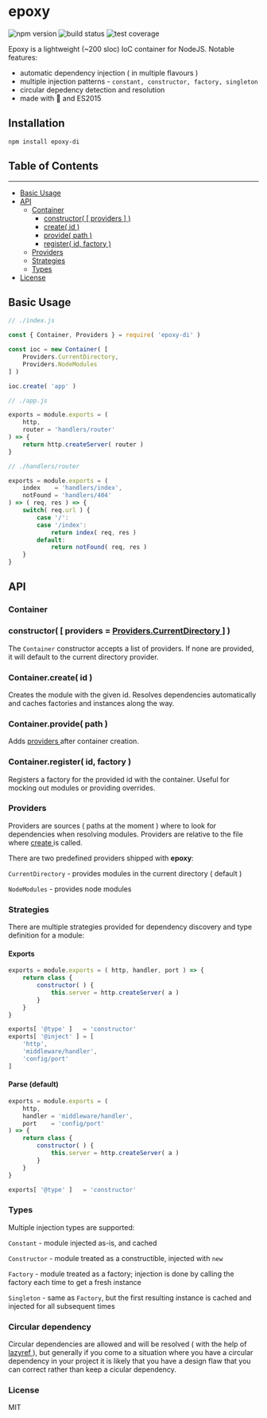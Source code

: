 # epoxy

![npm version](https://img.shields.io/npm/v/epoxy-di.svg?style=flat-square)
![build status](https://img.shields.io/travis/gimre/epoxy/master.svg?style=flat-square)
![test coverage](https://img.shields.io/codecov/c/github/gimre/epoxy/master.svg?style=flat-square)

Epoxy is a lightweight (~200 sloc) IoC container for NodeJS. Notable features:
  * automatic dependency injection ( in multiple flavours )
  * multiple injection patterns - ```constant, constructor, factory, singleton```
  * circular depedency detection and resolution
  * made with 💜 and ES2015

## Installation
```npm install epoxy-di```

## Table of Contents
---
  * [ Basic Usage ]( #basic-usage )
  * [ API ]( #api )
      * [ Container ]( #container )
          * [ constructor( [ providers ] ) ]( #constructor-providers-providerscurrentdirectory )
          * [ create( id ) ]( #containercreate-id )
          * [ provide( path ) ]( #containerprovide-path )
          * [ register( id, factory ) ]( #containerregister-id-factory )
      * [ Providers ]( #providers )
      * [ Strategies ]( #strategies )
      * [ Types ]( #types )
  * [ License ]( #license )

## Basic Usage
```javascript
// ./index.js

const { Container, Providers } = require( 'epoxy-di' )

const ioc = new Container( [
    Providers.CurrentDirectory,
    Providers.NodeModules
] )

ioc.create( 'app' )
```

```javascript
// ./app.js

exports = module.exports = (
    http,
    router = 'handlers/router'
) => {
    return http.createServer( router )
}
```

```javascript
// ./handlers/router

exports = module.exports = (
    index    = 'handlers/index',
    notFound = 'handlers/404'
) => ( req, res ) => {
    switch( req.url ) {
        case '/':
        case '/index':
            return index( req, res )
        default:
            return notFound( req, res )
    }
}
```

## API
### **Container**
### **constructor( [ providers = [ Providers.CurrentDirectory ]( #providers ) ] )**
The ```Container``` constructor accepts a list of providers. If none are provided, it will default to the current directory provider.

### **Container.create( id )**
Creates the module with the given id. Resolves dependencies automatically and caches factories and instances along the way.

### **Container.provide( path )**
Adds [ providers ]( #providers ) after container creation.

### **Container.register( id, factory )**
Registers a factory for the provided id with the container. Useful for mocking out modules or providing overrides.

### **Providers**
Providers are sources ( paths at the moment ) where to look for dependencies when resolving modules. Providers are relative to the file where [ create ]( #containercreate-id ) is called.

There are two predefined providers shipped with **epoxy**:

```CurrentDirectory``` - provides modules in the current directory ( default )

```NodeModules``` - provides node modules

### **Strategies**
There are multiple strategies provided for dependency discovery and type definition for a module:

#### Exports
```javascript
exports = module.exports = ( http, handler, port ) => {
    return class {
        constructor( ) {
            this.server = http.createServer( a )
        }
    }
}

exports[ '@type' ]   = 'constructor'
exports[ '@inject' ] = [
    'http',
    'middleware/handler',
    'config/port'
]
```

#### Parse (default)
```javascript
exports = module.exports = (
    http,
    handler = 'middleware/handler',
    port    = 'config/port'
) => {
    return class {
        constructor( ) {
            this.server = http.createServer( a )
        }
    }
}

exports[ '@type' ]   = 'constructor'
```

### Types
Multiple injection types are supported:

```Constant``` - module injected as-is, and cached

```Constructor``` - module treated as a constructible, injected with ```new```

```Factory``` - module treated as a factory; injection is done by calling the factory each time to get a fresh instance

```Singleton``` - same as ```Factory```, but the first resulting instance is cached and injected for all subsequent times

### Circular dependency
Circular dependencies are allowed and will be resolved ( with the help of [ lazyref ]( https://github.com/gimre/lazyref ) ), but generally if you come to a situation where you have a circular dependency in your project it is likely that you have a design flaw that you can correct rather than keep a cicular dependency.

### License
MIT
